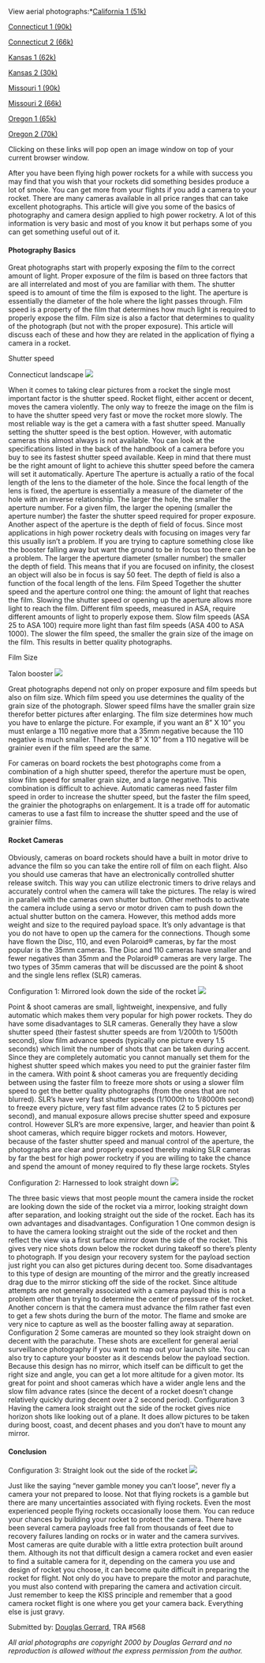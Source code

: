 View aerial photographs:\*[California 1 (51k)](javascript:popup('/images/electronics/cameras/calif.jpg','800','480'))

[Connecticut 1 (90k)](javascript:popup('/images/electronics/cameras/conn1.jpg','884','600'))

[Connecticut 2 (66k)](javascript:popup('/images/electronics/cameras/conn2.jpg','522','885'))

[Kansas 1 (62k)](javascript:popup('/images/electronics/cameras/kansas1.jpg','748','446'))

[Kansas 2 (30k)](javascript:popup('/images/electronics/cameras/kansas2.jpg','447','294'))

[Missouri 1 (90k)](javascript:popup('/images/electronics/cameras/miss1.jpg','859','585'))

[Missouri 2 (66k)](javascript:popup('/images/electronics/cameras/miss2.jpg','880','590'))

[Oregon 1 (65k)](javascript:popup('/images/electronics/cameras/oregon1.jpg','800','400'))

[Oregon 2 (70k)](javascript:popup('/images/electronics/cameras/oregon2.jpg','748','450'))

Clicking on these links will pop open an image window on top of your current browser window.

After you have been flying high power rockets for a while with success you may find that you wish that your rockets did something besides produce a lot of smoke. You can get more from your flights if you add a camera to your rocket. There are many cameras available in all price ranges that can take excellent photographs. This article will give you some of the basics of photography and camera design applied to high power rocketry. A lot of this information is very basic and most of you know it but perhaps some of you can get something useful out of it.

#### Photography Basics

Great photographs start with properly exposing the film to the correct amount of light. Proper exposure of the film is based on three factors that are all interrelated and most of you are familiar with them. The shutter speed is to amount of time the film is exposed to the light. The aperture is essentially the diameter of the hole where the light passes through. Film speed is a property of the film that determines how much light is required to properly expose the film. Film size is also a factor that determines to quality of the photograph (but not with the proper exposure). This article will discuss each of these and how they are related in the application of flying a camera in a rocket.

Shutter speed

Connecticut landscape ![](/images/electronics/cameras/conn_small.jpg)

When it comes to taking clear pictures from a rocket the single most important factor is the shutter speed. Rocket flight, either accent or decent, moves the camera violently. The only way to freeze the image on the film is to have the shutter speed very fast or move the rocket more slowly. The most reliable way is the get a camera with a fast shutter speed. Manually setting the shutter speed is the best option. However, with automatic cameras this almost always is not available. You can look at the specifications listed in the back of the handbook of a camera before you buy to see its fastest shutter speed available. Keep in mind that there must be the right amount of light to achieve this shutter speed before the camera will set it automatically. Aperture The aperture is actually a ratio of the focal length of the lens to the diameter of the hole. Since the focal length of the lens is fixed, the aperture is essentially a measure of the diameter of the hole with an inverse relationship. The larger the hole, the smaller the aperture number. For a given film, the larger the opening (smaller the aperture number) the faster the shutter speed required for proper exposure. Another aspect of the aperture is the depth of field of focus. Since most applications in high power rocketry deals with focusing on images very far this usually isn’t a problem. If you are trying to capture something close like the booster falling away but want the ground to be in focus too there can be a problem. The larger the aperture diameter (smaller number) the smaller the depth of field. This means that if you are focused on infinity, the closest an object will also be in focus is say 50 feet. The depth of field is also a function of the focal length of the lens. Film Speed Together the shutter speed and the aperture control one thing: the amount of light that reaches the film. Slowing the shutter speed or opening up the aperture allows more light to reach the film. Different film speeds, measured in ASA, require different amounts of light to properly expose them. Slow film speeds (ASA 25 to ASA 100) require more light than fast film speeds (ASA 400 to ASA 1000). The slower the film speed, the smaller the grain size of the image on the film. This results in better quality photographs.

Film Size

Talon booster ![](/images/electronics/cameras/talon_small.jpg)

Great photographs depend not only on proper exposure and film speeds but also on film size. Which film speed you use determines the quality of the grain size of the photograph. Slower speed films have the smaller grain size therefor better pictures after enlarging. The film size determines how much you have to enlarge the picture. For example, if you want an 8” X 10” you must enlarge a 110 negative more that a 35mm negative because the 110 negative is much smaller. Therefor the 8” X 10” from a 110 negative will be grainier even if the film speed are the same.

For cameras on board rockets the best photographs come from a combination of a high shutter speed, therefor the aperture must be open, slow film speed for smaller grain size, and a large negative. This combination is difficult to achieve. Automatic cameras need faster film speed in order to increase the shutter speed, but the faster the film speed, the grainier the photographs on enlargement. It is a trade off for automatic cameras to use a fast film to increase the shutter speed and the use of grainier films.

#### Rocket Cameras

Obviously, cameras on board rockets should have a built in motor drive to advance the film so you can take the entire roll of film on each flight. Also you should use cameras that have an electronically controlled shutter release switch. This way you can utilize electronic timers to drive relays and accurately control when the camera will take the pictures. The relay is wired in parallel with the cameras own shutter button. Other methods to activate the camera include using a servo or motor driven cam to push down the actual shutter button on the camera. However, this method adds more weight and size to the required payload space. It’s only advantage is that you do not have to open up the camera for the connections. Though some have flown the Disc, 110, and even Polaroid® cameras, by far the most popular is the 35mm cameras. The Disc and 110 cameras have smaller and fewer negatives than 35mm and the Polaroid® cameras are very large. The two types of 35mm cameras that will be discussed are the point & shoot and the single lens reflex (SLR) cameras.

Configuration 1: Mirrored look down the side of the rocket ![](/images/electronics/image14.gif)

Point & shoot cameras are small, lightweight, inexpensive, and fully automatic which makes them very popular for high power rockets. They do have some disadvantages to SLR cameras. Generally they have a slow shutter speed (their fastest shutter speeds are from 1/200th to 1/500th second), slow film advance speeds (typically one picture every 1.5 seconds) which limit the number of shots that can be taken during accent. Since they are completely automatic you cannot manually set them for the highest shutter speed which makes you need to put the grainier faster film in the camera. With point & shoot cameras you are frequently deciding between using the faster film to freeze more shots or using a slower film speed to get the better quality photographs (from the ones that are not blurred). SLR’s have very fast shutter speeds (1/1000th to 1/8000th second) to freeze every picture, very fast film advance rates (2 to 5 pictures per second), and manual exposure allows precise shutter speed and exposure control. However SLR’s are more expensive, larger, and heavier than point & shoot cameras, which require bigger rockets and motors. However, because of the faster shutter speed and manual control of the aperture, the photographs are clear and properly exposed thereby making SLR cameras by far the best for high power rocketry if you are willing to take the chance and spend the amount of money required to fly these large rockets. Styles

Configuration 2: Harnessed to look straight down ![](/images/electronics/image13.gif)

The three basic views that most people mount the camera inside the rocket are looking down the side of the rocket via a mirror, looking straight down after separation, and looking straight out the side of the rocket. Each has its own advantages and disadvantages. Configuration 1 One common design is to have the camera looking straight out the side of the rocket and then reflect the view via a first surface mirror down the side of the rocket. This gives very nice shots down below the rocket during takeoff so there’s plenty to photograph. If you design your recovery system for the payload section just right you can also get pictures during decent too. Some disadvantages to this type of design are mounting of the mirror and the greatly increased drag due to the mirror sticking off the side of the rocket. Since altitude attempts are not generally associated with a camera payload this is not a problem other than trying to determine the center of pressure of the rocket. Another concern is that the camera must advance the film rather fast even to get a few shots during the burn of the motor. The flame and smoke are very nice to capture as well as the booster falling away at separation. Configuration 2 Some cameras are mounted so they look straight down on decent with the parachute. These shots are excellent for general aerial surveillance photography if you want to map out your launch site. You can also try to capture your booster as it descends below the payload section. Because this design has no mirror, which itself can be difficult to get the right size and angle, you can get a lot more altitude for a given motor. Its great for point and shoot cameras which have a wider angle lens and the slow film advance rates (since the decent of a rocket doesn’t change relatively quickly during decent over a 2 second period). Configuration 3 Having the camera look straight out the side of the rocket gives nice horizon shots like looking out of a plane. It does allow pictures to be taken during boost, coast, and decent phases and you don’t have to mount any mirror.

#### Conclusion

Configuration 3: Straight look out the side of the rocket ![](/images/electronics/image15.gif)

Just like the saying “never gamble money you can’t loose”, never fly a camera your not prepared to loose. Not that flying rockets is a gamble but there are many uncertainties associated with flying rockets. Even the most experienced people flying rockets occasionally loose them. You can reduce your chances by building your rocket to protect the camera. There have been several camera payloads free fall from thousands of feet due to recovery failures landing on rocks or in water and the camera survives. Most cameras are quite durable with a little extra protection built around them. Although its not that difficult design a camera rocket and even easier to find a suitable camera for it, depending on the camera you use and design of rocket you choose, it can become quite difficult in preparing the rocket for flight. Not only do you have to prepare the motor and parachute, you must also contend with preparing the camera and activation circuit. Just remember to keep the KISS principle and remember that a good camera rocket flight is one where you get your camera back. Everything else is just gravy.

Submitted by: [Douglas Gerrard](mailto:gerrardd@fnoc.navy.mil), TRA #568

_All arial photographs are copyright 2000 by Douglas Gerrard and no reproduction is allowed without the express permission from the author._

